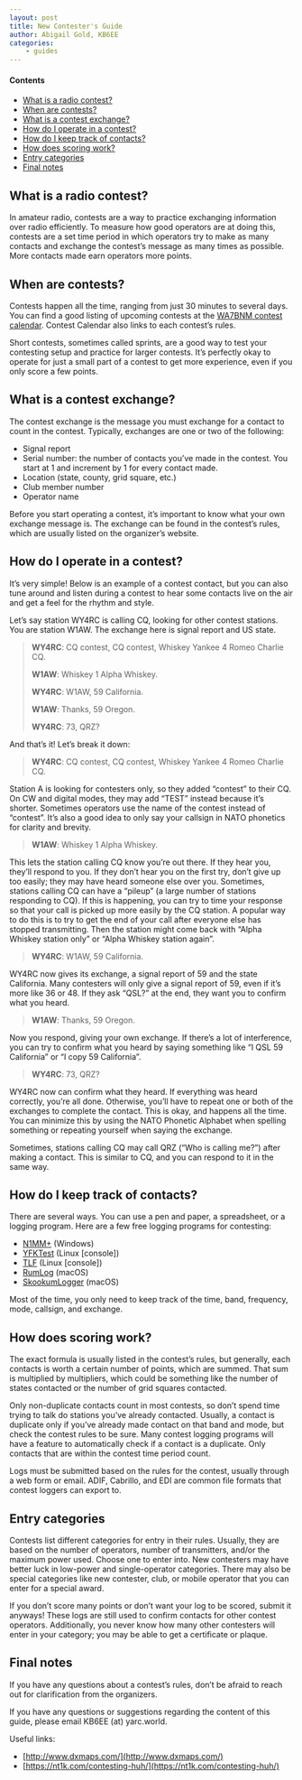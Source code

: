 ```yaml
---
layout: post
title: New Contester's Guide
author: Abigail Gold, KB6EE
categories:
    - guides
---
```


#### Contents
 - [What is a radio contest?](#what-is-a-radio-contest)
 - [When are contests?](#when-are-contests)
 - [What is a contest exchange?](#what-is-a-contest-exchange)
 - [How do I operate in a contest?](#how-do-i-operate-in-a-contest)
 - [How do I keep track of contacts?](#how-do-i-keep-track-of-contacts)
 - [How does scoring work?](#how-does-scoring-work)
 - [Entry categories](#entry-categories)
 - [Final notes](#final-notes)
 
## What is a radio contest?

In amateur radio, contests are a way to practice exchanging information over radio efficiently. To measure how good operators are at doing this, contests are a set time period in which operators try to make as many contacts and exchange the contest’s message as many times as possible. More contacts made earn operators more points.

## When are contests?

Contests happen all the time, ranging from just 30 minutes to several days. You can find a good listing of upcoming contests at the [WA7BNM contest calendar](http://www.contestcalendar.com/). Contest Calendar also links to each contest’s rules.

Short contests, sometimes called sprints, are a good way to test your contesting setup and practice for larger contests. It’s perfectly okay to operate for just a small part of a contest to get more experience, even if you only score a few points.

## What is a contest exchange?

The contest exchange is the message you must exchange for a contact to count in the contest. Typically, exchanges are one or two of the following:

 - Signal report
 - Serial number: the number of contacts you’ve made in the contest. You start at 1 and increment by 1 for every contact made.
 - Location (state, county, grid square, etc.)
 - Club member number
 - Operator name

Before you start operating a contest, it’s important to know what your own exchange message is. The exchange can be found in the contest’s rules, which are usually listed on the organizer’s website.

## How do I operate in a contest?

It’s very simple! Below is an example of a contest contact, but you can also tune around and listen during a contest to hear some contacts live on the air and get a feel for the rhythm and style.

Let’s say station WY4RC is calling CQ, looking for other contest stations. You are station W1AW. The exchange here is signal report and US state.

> **WY4RC**: CQ contest, CQ contest, Whiskey Yankee 4 Romeo Charlie CQ.
>
> **W1AW**: Whiskey 1 Alpha Whiskey.
>
> **WY4RC**: W1AW, 59 California.
>
> **W1AW**: Thanks, 59 Oregon.
>
> **WY4RC**: 73, QRZ?

And that’s it! Let’s break it down:

> **WY4RC**: CQ contest, CQ contest, Whiskey Yankee 4 Romeo Charlie CQ.

Station A is looking for contesters only, so they added “contest” to their CQ. On CW and digital modes, they may add “TEST” instead because it’s shorter. Sometimes operators use the name of the contest instead of “contest”. It’s also a good idea to only say your callsign in NATO phonetics for clarity and brevity.

> **W1AW**: Whiskey 1 Alpha Whiskey.

This lets the station calling CQ know you’re out there. If they hear you, they’ll respond to you. If they don’t hear you on the first try, don’t give up too easily; they may have heard someone else over you. Sometimes, stations calling CQ can have a “pileup” (a large number of stations responding to CQ). If this is happening, you can try to time your response so that your call is picked up more easily by the CQ station. A popular way to do this is to try to get the end of your call after everyone else has stopped transmitting. Then the station might come back with “Alpha Whiskey station only” or “Alpha Whiskey station again”.

> **WY4RC**: W1AW, 59 California.

WY4RC now gives its exchange, a signal report of 59 and the state California. Many contesters will only give a signal report of 59, even if it’s more like 36 or 48. If they ask “QSL?” at the end, they want you to confirm what you heard.

> **W1AW**: Thanks, 59 Oregon.

Now you respond, giving your own exchange. If there’s a lot of interference, you can try to confirm what you heard by saying something like “I QSL 59 California” or “I copy 59 California”.

> **WY4RC**: 73, QRZ?

WY4RC now can confirm what they heard. If everything was heard correctly, you’re all done. Otherwise, you’ll have to repeat one or both of the exchanges to complete the contact. This is okay, and happens all the time. You can minimize this by using the NATO Phonetic Alphabet when spelling something or repeating yourself when saying the exchange.

Sometimes, stations calling CQ may call QRZ (“Who is calling me?”) after making a contact. This is similar to CQ, and you can respond to it in the same way.

## How do I keep track of contacts?

There are several ways. You can use a pen and paper, a spreadsheet, or a logging program. Here are a few free logging programs for contesting:

 - [N1MM+](https://n1mm.hamdocs.com/) (Windows)
 - [YFKTest](http://fkurz.net/ham/yfktest.html) (Linux \[console\])
 - [TLF](http://home.iae.nl/users/reinc/TLF-0.2.html) (Linux \[console\])
 - [RumLog](https://itunes.apple.com/app/rumlogng/id964454561) (macOS)
 - [SkookumLogger](https://www.k1gq.com/SkookumLogger/) (macOS)
 
Most of the time, you only need to keep track of the time, band, frequency, mode, callsign, and exchange.

## How does scoring work?

The exact formula is usually listed in the contest’s rules, but generally, each contacts is worth a certain number of points, which are summed. That sum is multiplied by multipliers, which could be something like the number of states contacted or the number of grid squares contacted.

Only non-duplicate contacts count in most contests, so don’t spend time trying to talk do stations you’ve already contacted. Usually, a contact is duplicate only if you’ve already made contact on that band and mode, but check the contest rules to be sure. Many contest logging programs will have a feature to automatically check if a contact is a duplicate. Only contacts that are within the contest time period count.

Logs must be submitted based on the rules for the contest, usually through a web form or email. ADIF, Cabrillo, and EDI are common file formats that contest loggers can export to.

## Entry categories

Contests list different categories for entry in their rules. Usually, they are based on the number of operators, number of transmitters, and/or the maximum power used. Choose one to enter into. New contesters may have better luck in low-power and single-operator categories. There may also be special categories like new contester, club, or mobile operator that you can enter for a special award.

If you don’t score many points or don’t want your log to be scored, submit it anyways! These logs are still used to confirm contacts for other contest operators. Additionally, you never know how many other contesters will enter in your category; you may be able to get a certificate or plaque.

## Final notes

If you have any questions about a contest’s rules, don’t be afraid to reach out for clarification from the organizers.

If you have any questions or suggestions regarding the content of this guide, please email KB6EE (at) yarc.world.

Useful links:
 - [http://www.dxmaps.com/](http://www.dxmaps.com/)
 - [https://nt1k.com/contesting-huh/](https://nt1k.com/contesting-huh/)
